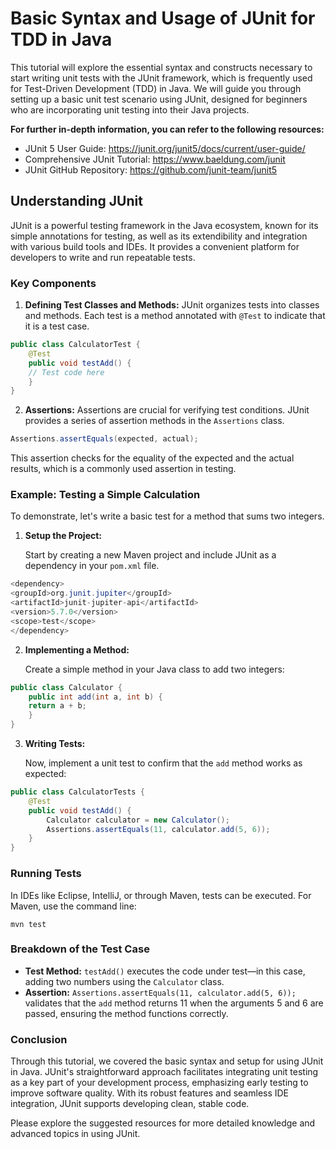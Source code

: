 # Basic Syntax and Usage of JUnit for TDD in Java

This tutorial will explore the essential syntax and constructs necessary to start writing unit tests with the JUnit framework, which is frequently used for Test-Driven Development (TDD) in Java. We will guide you through setting up a basic unit test scenario using JUnit, designed for beginners who are incorporating unit testing into their Java projects.

**For further in-depth information, you can refer to the following resources:**

- JUnit 5 User Guide: https://junit.org/junit5/docs/current/user-guide/
- Comprehensive JUnit Tutorial: https://www.baeldung.com/junit
- JUnit GitHub Repository: https://github.com/junit-team/junit5

## Understanding JUnit

JUnit is a powerful testing framework in the Java ecosystem, known for its simple annotations for testing, as well as its extendibility and integration with various build tools and IDEs. It provides a convenient platform for developers to write and run repeatable tests.

### Key Components

1. **Defining Test Classes and Methods:**
   JUnit organizes tests into classes and methods. Each test is a method annotated with `@Test` to indicate that it is a test case.

```java
public class CalculatorTest {
    @Test
    public void testAdd() {
    // Test code here
    }
}
```

2. **Assertions:**
   Assertions are crucial for verifying test conditions. JUnit provides a series of assertion methods in the `Assertions` class.

```java
Assertions.assertEquals(expected, actual);
```

This assertion checks for the equality of the expected and the actual results, which is a commonly used assertion in testing.

### Example: Testing a Simple Calculation

To demonstrate, let's write a basic test for a method that sums two integers.

1. **Setup the Project:**

   Start by creating a new Maven project and include JUnit as a dependency in your `pom.xml` file.

```java
<dependency>
<groupId>org.junit.jupiter</groupId>
<artifactId>junit-jupiter-api</artifactId>
<version>5.7.0</version>
<scope>test</scope>
</dependency>
```

2. **Implementing a Method:**

   Create a simple method in your Java class to add two integers:

```java
public class Calculator {
    public int add(int a, int b) {
    return a + b;
    }
}
```

3. **Writing Tests:**

   Now, implement a unit test to confirm that the `add` method works as expected:

```java
public class CalculatorTests {
    @Test
    public void testAdd() {
        Calculator calculator = new Calculator();
        Assertions.assertEquals(11, calculator.add(5, 6));
    }
}
```

### Running Tests

In IDEs like Eclipse, IntelliJ, or through Maven, tests can be executed. For Maven, use the command line:

```
mvn test
```

### Breakdown of the Test Case

- **Test Method:** `testAdd()` executes the code under test—in this case, adding two numbers using the `Calculator` class.
- **Assertion:** `Assertions.assertEquals(11, calculator.add(5, 6));` validates that the `add` method returns 11 when the arguments 5 and 6 are passed, ensuring the method functions correctly.

### Conclusion

Through this tutorial, we covered the basic syntax and setup for using JUnit in Java. JUnit's straightforward approach facilitates integrating unit testing as a key part of your development process, emphasizing early testing to improve software quality. With its robust features and seamless IDE integration, JUnit supports developing clean, stable code.

Please explore the suggested resources for more detailed knowledge and advanced topics in using JUnit.
